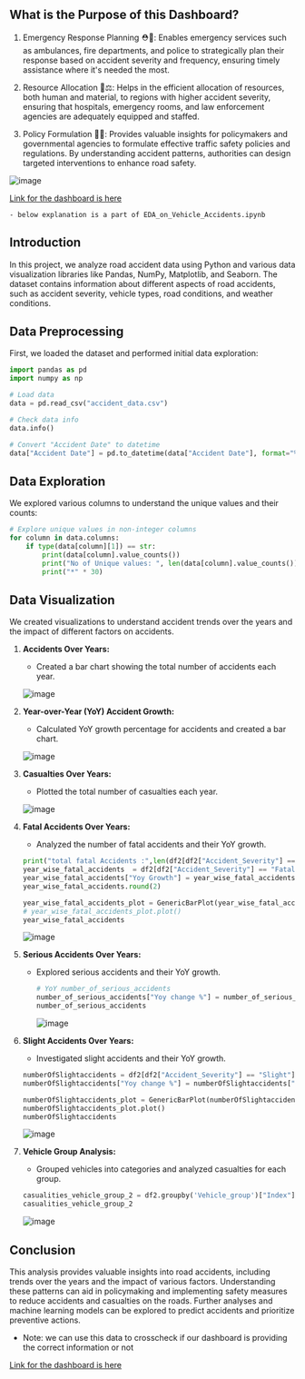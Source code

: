 ## What is the Purpose of this Dashboard?
1. Emergency Response Planning ⛑️🚨: Enables emergency services such as ambulances, fire departments, and police to strategically plan their response based on accident severity and frequency, ensuring timely assistance where it's needed the most.

2. Resource Allocation 🤕⚖️: Helps in the efficient allocation of resources, both human and material, to regions with higher accident severity, ensuring that hospitals, emergency rooms, and law enforcement agencies are adequately equipped and staffed.

3. Policy Formulation 🚓👮: Provides valuable insights for policymakers and governmental agencies to formulate effective traffic safety policies and regulations. By understanding accident patterns, authorities can design targeted interventions to enhance road safety.



![image](https://github.com/SridharKadhiri/Undersatanding-Road-Accidents/assets/90100318/f1202451-0378-4b95-828b-fcb24cd63969)



[Link for the dashboard is here](https://public.tableau.com/app/profile/sridhar.kadhiri/viz/Road_accidents_Dashboard/Dashboard1?publish=yes) 

    - below explanation is a part of EDA_on_Vehicle_Accidents.ipynb
## Introduction

In this project, we analyze road accident data using Python and various data visualization libraries like Pandas, NumPy, Matplotlib, and Seaborn. The dataset contains information about different aspects of road accidents, such as accident severity, vehicle types, road conditions, and weather conditions.


## Data Preprocessing

First, we loaded the dataset and performed initial data exploration:

```python
import pandas as pd
import numpy as np

# Load data
data = pd.read_csv("accident_data.csv")

# Check data info
data.info()

# Convert "Accident Date" to datetime
data["Accident Date"] = pd.to_datetime(data["Accident Date"], format="%d-%m-%Y")
```

## Data Exploration

We explored various columns to understand the unique values and their counts:

```python
# Explore unique values in non-integer columns
for column in data.columns:
    if type(data[column][1]) == str:
        print(data[column].value_counts())
        print("No of Unique values: ", len(data[column].value_counts()))
        print("*" * 30)
```

## Data Visualization

We created visualizations to understand accident trends over the years and the impact of different factors on accidents.

1. **Accidents Over Years:**
   - Created a bar chart showing the total number of accidents each year.
   
   ![image](https://github.com/SridharKadhiri/Undersatanding-Road-Accidents/assets/90100318/b9dd1707-f127-44e9-84b4-6672f4843d7d)




2. **Year-over-Year (YoY) Accident Growth:**
   - Calculated YoY growth percentage for accidents and created a bar chart.
   
   ![image](https://github.com/SridharKadhiri/Undersatanding-Road-Accidents/assets/90100318/3146be5e-c0e6-4e15-a75b-71680edb075e)



3. **Casualties Over Years:**
   - Plotted the total number of casualties each year.
   
   ![image](https://github.com/SridharKadhiri/Undersatanding-Road-Accidents/assets/90100318/056bfbbd-0c9e-49e5-aef5-2b6f4a248ffe)




4. **Fatal Accidents Over Years:**
   - Analyzed the number of fatal accidents and their YoY growth.
   
   ```python
   print("total fatal Accidents :",len(df2[df2["Accident_Severity"] == "Fatal"]))
   year_wise_fatal_accidents  = df2[df2["Accident_Severity"] == "Fatal"].groupby("years")["Index"].count().reset_index()
   year_wise_fatal_accidents["Yoy Growth"] = year_wise_fatal_accidents["Index"].pct_change()*100
   year_wise_fatal_accidents.round(2)

   year_wise_fatal_accidents_plot = GenericBarPlot(year_wise_fatal_accidents,x= "years",y = "Index",title= "Fatal Accidents over Years")
   # year_wise_fatal_accidents_plot.plot()
   year_wise_fatal_accidents
   ```
   ![image](https://github.com/SridharKadhiri/Undersatanding-Road-Accidents/assets/90100318/ff88d770-4fe0-40c6-b7c8-3b13858e3cba)



5. **Serious Accidents Over Years:**
   - Explored serious accidents and their YoY growth.
  
     ```python
     # YoY number_of_serious_accidents
     number_of_serious_accidents["Yoy change %"] = number_of_serious_accidents["Index"].pct_change().round(4)*100
     number_of_serious_accidents
     ```
     ![image](https://github.com/SridharKadhiri/Undersatanding-Road-Accidents/assets/90100318/42e13557-2f6a-45e7-9ae7-84a004e0ae56)



6. **Slight Accidents Over Years:**
   - Investigated slight accidents and their YoY growth.
   
   ```python
   numberOfSlightaccidents = df2[df2["Accident_Severity"] == "Slight"].groupby("years")["Index"].count().reset_index()
   numberOfSlightaccidents["Yoy change %"] = numberOfSlightaccidents["Index"].pct_change().round(4)*100

   numberOfSlightaccidents_plot = GenericBarPlot(numberOfSlightaccidents,y = "Index",x= "years",title="Number of Slight Accidents over Years")
   numberOfSlightaccidents_plot.plot()
   numberOfSlightaccidents
   ```
   ![image](https://github.com/SridharKadhiri/Undersatanding-Road-Accidents/assets/90100318/152c0c31-ac72-4386-977a-7fa2f5c76d0f)




7. **Vehicle Group Analysis:**
   - Grouped vehicles into categories and analyzed casualties for each group.
  
   ```python
   casualities_vehicle_group_2 = df2.groupby('Vehicle_group')["Index"].count().reset_index().sort_values(by = 'Index',ascending = False)
   casualities_vehicle_group_2
   ```
   ![image](https://github.com/SridharKadhiri/Undersatanding-Road-Accidents/assets/90100318/770f95f9-4e50-4854-9186-a0da4e3f7f21)

   



## Conclusion

This analysis provides valuable insights into road accidents, including trends over the years and the impact of various factors. Understanding these patterns can aid in policymaking and implementing safety measures to reduce accidents and casualties on the roads. Further analyses and machine learning models can be explored to predict accidents and prioritize preventive actions.

- Note: we can use this data to crosscheck if our dashboard is providing the correct information or not

[Link for the dashboard is here](https://public.tableau.com/app/profile/sridhar.kadhiri/viz/Road_accidents_Dashboard/Dashboard1?publish=yes) 
